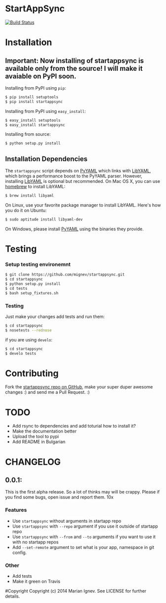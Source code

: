 StartAppSync
=======

[![Build Status](https://travis-ci.org/mignev/startappsync.svg?branch=master)](https://travis-ci.org/mignev/startappsync)

# Installation

## Important: Now installing of startappsync is available only from the source! I will make it avaiable on PyPI soon.

Installing from PyPI using `pip`:

```bash
$ pip install setuptools
$ pip install startappsync
```

Installing from PyPI using `easy_install`:

```bash
$ easy_install setuptools
$ easy_install startappsync
```

Installing from source:

```bash
$ python setup.py install
```

## Installation Dependencies

The ``startappsync`` script depends on [PyYAML](http://www.pyyaml.org/) which links with [LibYAML](http://pyyaml.org/wiki/LibYAML),
which brings a performance boost to the PyYAML parser. However, installing
[LibYAML](http://pyyaml.org/wiki/LibYAML) is optional but recommended. On Mac OS X, you can use [homebrew](http://brew.sh/)
to install LibYAML:

```bash
$ brew install libyaml
```

On Linux, use your favorite package manager to install LibYAML. Here's how you
do it on Ubuntu:

```bash
$ sudo aptitude install libyaml-dev
```

On Windows, please install [PyYAML](http://www.pyyaml.org/) using the binaries they provide.


# Testing

### Setup testing environemnt

```bash
$ git clone https://github.com/mignev/startappsync.git
$ cd startappsync
$ python setup.py install
$ cd tests
$ bash setup_fixtures.sh
```

### Testing

Just make your changes add tests and run them:

```bash
$ cd startappsync
$ nosetests --rednose
```

if you are using `develo`:

```bash
$ cd startappsync
$ develo tests
```


# Contributing
Fork the [startappsync repo on GitHub](https://github.com/mignev/startappsync), make your super duper awesome changes :) and send me a Pull Request. :)



# TODO

- Add rsync to dependencies and add toturial how to install it?
- Make the documentation better
- Upload the tool to pypi
- Add README in Bulgarian

# CHANGELOG

## 0.0.1:

This is the first alpha release. So a lot of thinks may will be crappy. Please if you find some bugs, open issue and report them. 10x

### Features

- Use `startappsync` without arguments in startapp repo
- Use `startappsync` with `--repo` argument if you use it outside of startapp repo
- Use `startappsync` with `--from` and `--to` arguments if you want to use it with no startapp repos
- Add `--set-remote` argument to set what is your app, namespace in git config.

### Other

- Add tests
- Make it green on Travis


#Copyright
Copyright (c) 2014 Marian Ignev. See LICENSE for further details.
